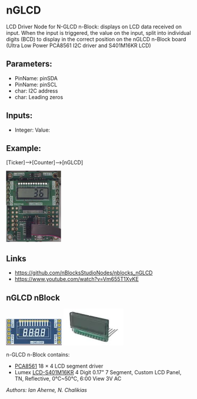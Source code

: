 # nGLCD 
LCD Driver Node for N-GLCD n-Block: displays on LCD data received on input.
When the input is triggered, the value on the input, split into individual digits (BCD) to display in the correct position on the nGLCD n-Block board (Ultra Low Power PCA8561 I2C driver and S401M16KR LCD)

## Parameters:
 *  PinName: pinSDA
 *  PinName: pinSCL
 *  char: I2C address
 *  char: Leading zeros

## Inputs:
 *  Integer: Value:


## Example:
[Ticker]-->[Counter]-->[nGLCD]

![nGLCD nBlock](img/04.png)

## Links
 *  https://github.com/nBlocksStudioNodes/nblocks_nGLCD
 *  https://www.youtube.com/watch?v=Vm655T1XvKE
 

## nGLCD nBlock

![nGLCD nBlock](img/N-GLCD-01.JPG)  ![Lumex](img/lumex-LCD-S401M16KR.JPG)

n-GLCD n-Block contains:  
 *  [PCA8561](https://www.nxp.com/products/peripherals-and-logic/lcd-drivers/lcd-segment-drivers/automotive-18-x-4-lcd-segment-driver:PCA8561) 18 × 4 LCD segment driver  
 *  Lumex [LCD-S401M16KR](https://www.lumex.com/datasheet/LCD-S401M16KR) 4 Digit 0.17" 7 Segment, Custom LCD Panel, TN, Reflective, 0℃~50℃, 6:00 View 3V AC




*Authors: Ian Aherne, N. Chalikias* 
 






